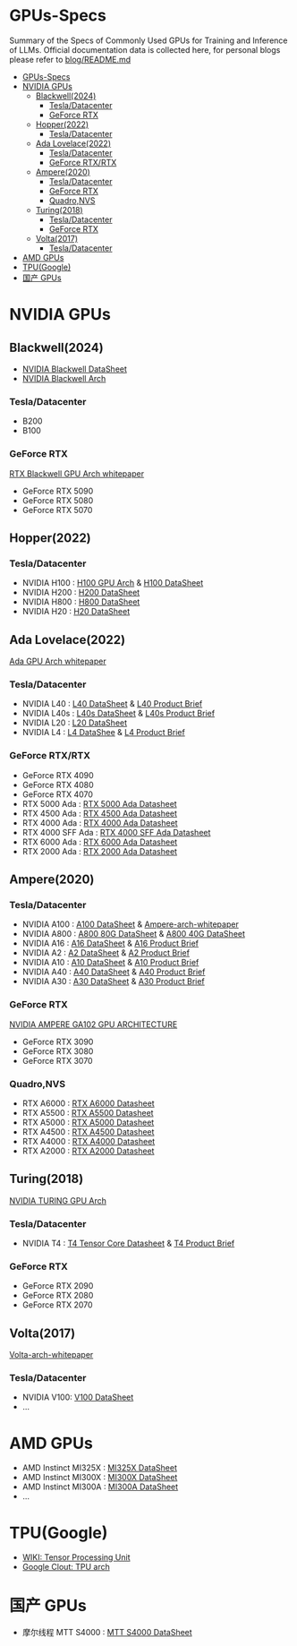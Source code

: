# GPUs-Specs

Summary of the Specs of Commonly Used GPUs for Training and Inference of LLMs.
Official documentation data is collected here, for personal blogs please refer to [blog/README.md](https://github.com/WWWzq-01/GPU-Specs/blob/master/blog/README.md)

- [GPUs-Specs](#gpus-specs)
- [NVIDIA GPUs](#nvidia-gpus)
  - [Blackwell(2024)](#blackwell2024)
    - [Tesla/Datacenter](#tesladatacenter)
    - [GeForce RTX](#geforce-rtx)
  - [Hopper(2022)](#hopper2022)
    - [Tesla/Datacenter](#tesladatacenter-1)
  - [Ada Lovelace(2022)](#ada-lovelace2022)
    - [Tesla/Datacenter](#tesladatacenter-2)
    - [GeForce RTX/RTX](#geforce-rtxrtx)
  - [Ampere(2020)](#ampere2020)
    - [Tesla/Datacenter](#tesladatacenter-3)
    - [GeForce RTX](#geforce-rtx-1)
    - [Quadro,NVS](#quadronvs)
  - [Turing(2018)](#turing2018)
    - [Tesla/Datacenter](#tesladatacenter-4)
    - [GeForce RTX](#geforce-rtx-2)
  - [Volta(2017)](#volta2017)
    - [Tesla/Datacenter](#tesladatacenter-5)
- [AMD GPUs](#amd-gpus)
- [TPU(Google)](#tpugoogle)
- [国产 GPUs](#国产-gpus)

# NVIDIA GPUs

## Blackwell(2024)

- [NVIDIA Blackwell DataSheet](https://resources.nvidia.com/en-us-blackwell-architecture/datasheet)
- [NVIDIA Blackwell Arch](https://resources.nvidia.com/en-us-blackwell-architecture/blackwell-architecture-technical-brief)

### Tesla/Datacenter

- B200
- B100

### GeForce RTX

 [RTX Blackwell GPU Arch whitepaper](https://images.nvidia.com/aem-dam/Solutions/geforce/blackwell/nvidia-rtx-blackwell-gpu-architecture.pdf)

- GeForce RTX 5090
- GeForce RTX 5080
- GeForce RTX 5070

## Hopper(2022)

### Tesla/Datacenter

- NVIDIA H100 : [H100 GPU Arch](https://resources.nvidia.com/en-us-tensor-core) &  [H100 DataSheet](https://resources.nvidia.com/en-us-tensor-core/nvidia-tensor-core-gpu-datasheet)
- NVIDIA H200 : [H200 DataSheet](https://nvdam.widen.net/s/nb5zzzsjdf/hpc-datasheet-sc23-h200-datasheet-3002446)
- NVIDIA H800 : [H800 DataSheet](https://chaoqing-i.com/upload/20231128/NVIDIA%20H800%20GPU%20Datasheet.pdf)
- NVIDIA H20 : [H20 DataSheet](https://viperatech.com/shop/nvidia-hgx-h20/)

## Ada Lovelace(2022)

[Ada GPU Arch whitepaper](https://images.nvidia.com/aem-dam/Solutions/geforce/ada/nvidia-ada-gpu-architecture.pdf)
### Tesla/Datacenter

- NVIDIA L40  : [L40 DataSheet](https://images.nvidia.com/content/Solutions/data-center/vgpu-L40-datasheet.pdf)  & [L40 Product Brief](https://www.nvidia.com/content/dam/en-zz/Solutions/Data-Center/datasheets/L-40/product-brief-L40.pdf?ncid=no-ncid)
- NVIDIA L40s  : [L40s DataSheet](https://resources.nvidia.com/en-us-l40s/l40s-datasheet-28413) & [L40s Product Brief](https://resources.nvidia.com/en-us-l40s/nvidia-l40s-product)
- NVIDIA L20  : [L20 DataSheet](https://www.hpe.com/psnow/doc/PSN1014837498WWEN)
- NVIDIA L4  : [L4 DataShee](https://nvdam.widen.net/s/rvq98gbwsw/l4-datasheet-2595652)  &  [L4 Product Brief](https://www.nvidia.com/content/dam/en-zz/Solutions/Data-Center/l4/PB-11316-001_v01.pdf)
  
### GeForce RTX/RTX

- GeForce RTX 4090
- GeForce RTX 4080
- GeForce RTX 4070
- RTX 5000 Ada : [RTX 5000 Ada Datasheet](https://resources.nvidia.com/en-us-briefcase-for-datasheets/rtx-5000-ada-datashe)
- RTX 4500 Ada : [RTX 4500 Ada Datasheet](https://resources.nvidia.com/en-us-briefcase-for-datasheets/nvidia-rtx-a4500-dat-1)
- RTX 4000 Ada : [RTX 4000 Ada Datasheet](https://resources.nvidia.com/en-us-briefcase-for-datasheets/rtx-4000-ada-datashe-1)
- RTX 4000 SFF Ada : [RTX 4000 SFF Ada Datasheet](https://resources.nvidia.com/en-us-briefcase-for-datasheets/proviz-rtx-4000-sff)
- RTX 6000 Ada : [RTX 6000 Ada Datasheet](https://resources.nvidia.com/en-us-briefcase-for-datasheets/proviz-print-rtx6000-1)
- RTX 2000 Ada : [RTX 2000 Ada Datasheet](https://resources.nvidia.com/en-us-briefcase-for-datasheets/proviz-rtx-2000-ada)

## Ampere(2020)

### Tesla/Datacenter

- NVIDIA A100 : [A100 DataSheet](https://www.nvidia.com/content/dam/en-zz/Solutions/Data-Center/a100/pdf/nvidia-a100-datasheet-nvidia-us-2188504-web.pdf)  & [Ampere-arch-whitepaper](https://images.nvidia.com/aem-dam/en-zz/Solutions/data-center/nvidia-ampere-architecture-whitepaper.pdf)
- NVIDIA A800 : [A800 80G DataSheet](https://deepbaytech.com/images/nvidia-a800-datasheet-nvidia-a4-2521686-zhCN.pdf) & [A800 40G DataSheet](https://www.nvidia.com/content/dam/en-zz/Solutions/design-visualization/a800/proviz-a800-40gb-datasheet-nvidia-2819988-r5-web.pdf)
- NVIDIA A16  : [A16 DataSheet](https://images.nvidia.cn/content/Solutions/data-center/vgpu-a16-datasheet.pdf) & [A16 Product Brief](https://images.nvidia.cn/content/Solutions/data-center/vgpu-a16-product-brief.pdf)
- NVIDIA A2   : [A2 DataSheet](https://www.nvidia.com/content/dam/en-zz/solutions/data-center/a2/pdf/a2-datasheet.pdf) & [A2 Product Brief](https://www.nvidia.com/content/dam/en-zz/solutions/data-center/a2/pdf/a2-product-brief.pdf)
- NVIDIA A10  : [A10 DataSheet](https://www.nvidia.com/content/dam/en-zz/Solutions/Data-Center/a10/pdf/a10-datasheet.pdf) & [A10 Product Brief](https://www.nvidia.com/content/dam/en-zz/Solutions/Data-Center/a10/pdf/A10-Product-Brief.pdf)
- NVIDIA A40  : [A40 DataSheet](https://images.nvidia.cn/content/Solutions/data-center/a40/nvidia-a40-datasheet.pdf) & [A40 Product Brief](https://www.nvidia.com/content/dam/en-zz/Solutions/Data-Center/a40/NVIDIA%20A40%20Product%20Brief.pdf)
- NVIDIA A30  : [A30 DataSheet](https://www.nvidia.com/content/dam/en-zz/Solutions/data-center/products/a30-gpu/pdf/a30-datasheet.pdf) & [A30 Product Brief](https://www.nvidia.com/content/dam/en-zz/Solutions/data-center/products/a30-gpu/pdf/a30-product-brief.pdf)

### GeForce RTX

[NVIDIA AMPERE GA102 GPU 
ARCHITECTURE](https://www.nvidia.com/content/PDF/nvidia-ampere-ga-102-gpu-architecture-whitepaper-v2.pdf)

- GeForce RTX 3090
- GeForce RTX 3080
- GeForce RTX 3070

### Quadro,NVS

- RTX A6000 : [RTX A6000 Datasheet](https://resources.nvidia.com/en-us-briefcase-for-datasheets/proviz-print-nvidia-1)
- RTX A5500 : [RTX A5500 Datasheet](https://resources.nvidia.com/en-us-briefcase-for-datasheets/proviz-nvidia-rtx-a5500)
- RTX A5000 : [RTX A5000 Datasheet](https://resources.nvidia.com/en-us-briefcase-for-datasheets/nvidia-rtx-a5000-dat-1)
- RTX A4500 : [RTX A4500 Datasheet](https://resources.nvidia.com/en-us-briefcase-for-datasheets/nvidia-rtx-a4500-dat)
- RTX A4000 : [RTX A4000 Datasheet](https://resources.nvidia.com/en-us-briefcase-for-datasheets/nvidia-rtx-a4000-dat)
- RTX A2000 : [RTX A2000 Datasheet](https://resources.nvidia.com/en-us-briefcase-for-datasheets/proviz-print-nvidia-2)

## Turing(2018)

[NVIDIA TURING GPU Arch](https://images.nvidia.cn/aem-dam/Solutions/design-visualization/technologies/turing-architecture/NVIDIA-Turing-Architecture-Whitepaper.pdf?ncid=no-ncid)

### Tesla/Datacenter

- NVIDIA T4  : [T4 Tensor Core Datasheet](https://resources.nvidia.com/en-us-t4/t4-tensor-core-data-sheet?lb-mode=overlay&lb-width=100&lb-height=100) & [T4 Product Brief](https://www.nvidia.com/content/dam/en-zz/Solutions/Data-Center/tesla-t4/t4-tensor-core-product-brief.pdf)

### GeForce RTX

- GeForce RTX 2090
- GeForce RTX 2080
- GeForce RTX 2070

## Volta(2017)

[Volta-arch-whitepaper](https://images.nvidia.com/content/volta-architecture/pdf/volta-architecture-whitepaper.pdf)
### Tesla/Datacenter

- NVIDIA V100: [V100 DataSheet](https://images.nvidia.com/content/technologies/volta/pdf/volta-v100-datasheet-update-us-1165301-r5.pdf)
- …

# AMD GPUs

- AMD Instinct MI325X :  [MI325X DataSheet](https://www.amd.com/content/dam/amd/en/documents/instinct-tech-docs/product-briefs/instinct-mi325x-datasheet.pdf)
- AMD Instinct MI300X : [MI300X DataSheet](https://www.amd.com/content/dam/amd/en/documents/instinct-tech-docs/data-sheets/amd-instinct-mi300x-data-sheet.pdf)
- AMD Instinct MI300A : [MI300A DataSheet](https://www.amd.com/content/dam/amd/en/documents/instinct-tech-docs/data-sheets/amd-instinct-mi300a-data-sheet.pdf)
- …

# TPU(Google)

- [WIKI: Tensor Processing Unit ](https://en.wikipedia.org/wiki/Tensor_Processing_Unit)
- [Google Clout: TPU arch](https://cloud.google.com/tpu/docs/system-architecture-tpu-vm#how_do_tpus_work)

# 国产 GPUs

- 摩尔线程 MTT S4000 : [MTT S4000 DataSheet](https://en.mthreads.com/product/S4000)
